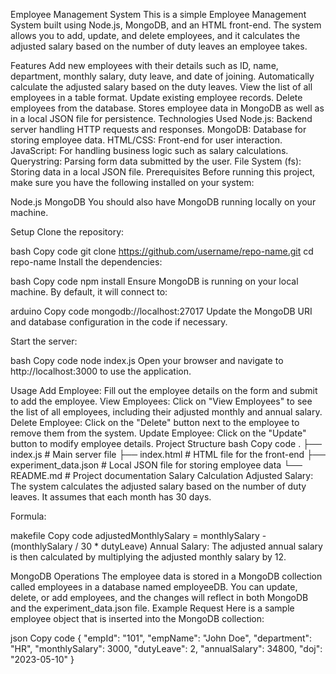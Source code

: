 Employee Management System
This is a simple Employee Management System built using Node.js, MongoDB, and an HTML front-end. The system allows you to add, update, and delete employees, and it calculates the adjusted salary based on the number of duty leaves an employee takes.

Features
Add new employees with their details such as ID, name, department, monthly salary, duty leave, and date of joining.
Automatically calculate the adjusted salary based on the duty leaves.
View the list of all employees in a table format.
Update existing employee records.
Delete employees from the database.
Stores employee data in MongoDB as well as in a local JSON file for persistence.
Technologies Used
Node.js: Backend server handling HTTP requests and responses.
MongoDB: Database for storing employee data.
HTML/CSS: Front-end for user interaction.
JavaScript: For handling business logic such as salary calculations.
Querystring: Parsing form data submitted by the user.
File System (fs): Storing data in a local JSON file.
Prerequisites
Before running this project, make sure you have the following installed on your system:

Node.js
MongoDB
You should also have MongoDB running locally on your machine.

Setup
Clone the repository:

bash
Copy code
git clone https://github.com/username/repo-name.git
cd repo-name
Install the dependencies:

bash
Copy code
npm install
Ensure MongoDB is running on your local machine. By default, it will connect to:

arduino
Copy code
mongodb://localhost:27017
Update the MongoDB URI and database configuration in the code if necessary.

Start the server:

bash
Copy code
node index.js
Open your browser and navigate to http://localhost:3000 to use the application.

Usage
Add Employee: Fill out the employee details on the form and submit to add the employee.
View Employees: Click on "View Employees" to see the list of all employees, including their adjusted monthly and annual salary.
Delete Employee: Click on the "Delete" button next to the employee to remove them from the system.
Update Employee: Click on the "Update" button to modify employee details.
Project Structure
bash
Copy code
.
├── index.js           # Main server file
├── index.html         # HTML file for the front-end
├── experiment_data.json  # Local JSON file for storing employee data
└── README.md          # Project documentation
Salary Calculation
Adjusted Salary: The system calculates the adjusted salary based on the number of duty leaves. It assumes that each month has 30 days.

Formula:

makefile
Copy code
adjustedMonthlySalary = monthlySalary - (monthlySalary / 30 * dutyLeave)
Annual Salary: The adjusted annual salary is then calculated by multiplying the adjusted monthly salary by 12.

MongoDB Operations
The employee data is stored in a MongoDB collection called employees in a database named employeeDB.
You can update, delete, or add employees, and the changes will reflect in both MongoDB and the experiment_data.json file.
Example Request
Here is a sample employee object that is inserted into the MongoDB collection:

json
Copy code
{
  "empId": "101",
  "empName": "John Doe",
  "department": "HR",
  "monthlySalary": 3000,
  "dutyLeave": 2,
  "annualSalary": 34800,
  "doj": "2023-05-10"
}